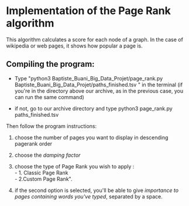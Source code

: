 # Implementation of the Page Rank algorithm

 This algorithm calculates a score for each node of a graph. In the case of wikipedia or web pages, it shows how popular a page is.

 ## Compiling the program:

- Type "python3 Baptiste_Buani_Big_Data_Projet/page_rank.py Baptiste_Buani_Big_Data_Projet/paths_finished.tsv " in the terminal
(if you're in the directory above our archive, as in the previous case, you can run the same command)


- if not, go to our archive directory and type python3 page_rank.py paths_finished.tsv 


Then follow the program instructions: <br>

1. choose the number of pages you want to display in descending pagerank order <br>

2. choose the *damping factor* <br>

3. choose the type of Page Rank you wish to apply : <br>
         - 1. Classic Page Rank <br>
         - 2.Custom Page Rank". <br>


4. if the second option is selected, you'll be able to give *importance to pages containing words you've typed*, separated by a space.
